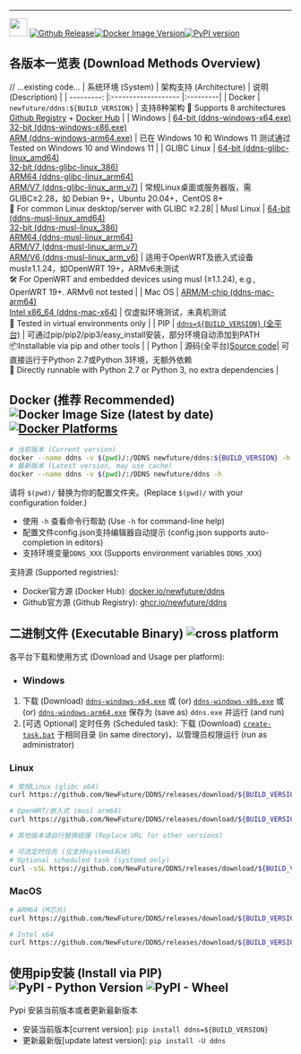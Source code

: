 
---

[<img src="https://ddns.newfuture.cc/doc/img/ddns.svg" height="32px"/>](https://ddns.newfuture.cc)
[![Github Release](https://img.shields.io/github/v/tag/newfuture/ddns?include_prereleases&filter=${BUILD_VERSION}&style=for-the-badge&logo=github&label=DDNS&color=success)](https://github.com/NewFuture/DDNS/releases/${BUILD_VERSION})[![Docker Image Version](https://img.shields.io/docker/v/newfuture/ddns/${BUILD_VERSION}?label=Docker&logo=docker&style=for-the-badge)](https://hub.docker.com/r/newfuture/ddns/tags?name=${BUILD_VERSION})[![PyPI version](https://img.shields.io/pypi/v/ddns/${BUILD_VERSION}?logo=python&style=for-the-badge)](https://pypi.org/project/ddns/${BUILD_VERSION})


## 各版本一览表 (Download Methods Overview)

// ...existing code...
| 系统环境 (System) | 架构支持 (Architecture) | 说明 (Description) |
| ---------: |:------------------- |:---------|
| Docker | `newfuture/ddns:${BUILD_VERSION}` | 支持8种架构 🚀 Supports 8 architectures <br> [Github Registry](https://ghcr.io/newfuture/ddns) + [Docker Hub](https://hub.docker.com/r/newfuture/ddns) |
| Windows | [64-bit (ddns-windows-x64.exe)](https://github.com/NewFuture/DDNS/releases/download/${BUILD_VERSION}/ddns-windows-x64.exe) <br> [32-bit (ddns-windows-x86.exe)](https://github.com/NewFuture/DDNS/releases/download/${BUILD_VERSION}/ddns-windows-x86.exe) <br> [ARM (ddns-windows-arm64.exe)](https://github.com/NewFuture/DDNS/releases/download/${BUILD_VERSION}/ddns-windows-arm64.exe) | 已在 Windows 10 和 Windows 11 测试通过 <br>  Tested on Windows 10 and Windows 11 |
| GLIBC Linux | [64-bit (ddns-glibc-linux_amd64)](https://github.com/NewFuture/DDNS/releases/download/${BUILD_VERSION}/ddns-glibc-linux_amd64)<br> [32-bit (ddns-glibc-linux_386)](https://github.com/NewFuture/DDNS/releases/download/${BUILD_VERSION}/ddns-glibc-linux_386) <br> [ARM64 (ddns-glibc-linux_arm64)](https://github.com/NewFuture/DDNS/releases/download/${BUILD_VERSION}/ddns-glibc-linux_arm64)<br> [ARM/V7 (ddns-glibc-linux_arm_v7)](https://github.com/NewFuture/DDNS/releases/download/${BUILD_VERSION}/ddns-glibc-linux_arm_v7) | 常规Linux桌面或服务器版，需GLIBC≥2.28，如 Debian 9+，Ubuntu 20.04+，CentOS 8+ <br> 🐧 For common Linux desktop/server with GLIBC ≥2.28|
| Musl Linux | [64-bit (ddns-musl-linux_amd64)](https://github.com/NewFuture/DDNS/releases/download/${BUILD_VERSION}/ddns-musl-linux_amd64) <br> [32-bit (ddns-musl-linux_386)](https://github.com/NewFuture/DDNS/releases/download/${BUILD_VERSION}/ddns-musl-linux_386) <br> [ARM64 (ddns-musl-linux_arm64)](https://github.com/NewFuture/DDNS/releases/download/${BUILD_VERSION}/ddns-musl-linux_arm64)<br> [ARM/V7 (ddns-musl-linux_arm_v7)](https://github.com/NewFuture/DDNS/releases/download/${BUILD_VERSION}/ddns-musl-linux_arm_v7) <br> [ARM/V6 (ddns-musl-linux_arm_v6)](https://github.com/NewFuture/DDNS/releases/download/${BUILD_VERSION}/ddns-musl-linux_arm_v6)  | 适用于OpenWRT及嵌入式设备musl≥1.1.24，如OpenWRT 19+，ARMv6未测试<br>  🛠️ For OpenWRT and embedded devices using musl (≥1.1.24), e.g., OpenWRT 19+. ARMv6 not  tested |
| Mac OS | [ARM/M-chip (ddns-mac-arm64)](https://github.com/NewFuture/DDNS/releases/download/${BUILD_VERSION}/ddns-mac-arm64) <br> [Intel x86_64 (ddns-mac-x64)](https://github.com/NewFuture/DDNS/releases/download/${BUILD_VERSION}/ddns-mac-x64) | 仅虚拟环境测试，未真机测试 <br> 🍎 Tested in virtual environments only |
| PIP | [`ddns=${BUILD_VERSION}` (全平台)](https://pypi.org/project/ddns/${BUILD_VERSION}) | 可通过pip/pip2/pip3/easy_install安装，部分环境自动添加到PATH <br> 📦Installable via pip and other tools |
| Python | 源码(全平台)[Source code](https://github.com/NewFuture/DDNS/archive/refs/tags/${BUILD_VERSION}.zip)| 可直接运行于Python 2.7或Python 3环境，无额外依赖 <br> 🐍 Directly runnable with Python 2.7 or Python 3, no extra dependencies |

## Docker (推荐 Recommended) ![Docker Image Size (latest by date)](https://img.shields.io/docker/image-size/newfuture/ddns/${BUILD_VERSION}?style=social)[![Docker Platforms](https://img.shields.io/badge/arch-amd64%20%7C%20arm64%20%7C%20arm%2Fv7%20%7C%20arm%2Fv6%20%7C%20ppc64le%20%7C%20s390x%20%7C%20386%20%7C%20mips64le-blue?logo=docker&style=social)](https://hub.docker.com/r/newfuture/ddns)

```bash
# 当前版本 (Current version)
docker --name ddns -v $(pwd)/:/DDNS newfuture/ddns:${BUILD_VERSION} -h
# 最新版本 (Latest version, may use cache)
docker --name ddns -v $(pwd)/:/DDNS newfuture/ddns -h
```

请将 `$(pwd)/` 替换为你的配置文件夹。(Replace `$(pwd)/` with your configuration folder.)

* 使用 `-h` 查看命令行帮助 (Use `-h` for command-line help)
* 配置文件config.json支持编辑器自动提示 (config.json supports auto-completion in editors)
* 支持环境变量`DDNS_XXX` (Supports environment variables `DDNS_XXX`)

支持源 (Supported registries):

* Docker官方源 (Docker Hub): [docker.io/newfuture/ddns](https://hub.docker.com/r/newfuture/ddns)
* Github官方源 (Github Registry): [ghcr.io/newfuture/ddns](https://github.com/NewFuture/DDNS/pkgs/container/ddns)

## 二进制文件 (Executable Binary) ![cross platform](https://img.shields.io/badge/system-Windows_%7C%20Linux_%7C%20MacOS-success.svg?style=social)

各平台下载和使用方式 (Download and Usage per platform):

* ### Windows

1. 下载 (Download) [`ddns-windows-x64.exe`](https://github.com/NewFuture/DDNS/releases/download/${BUILD_VERSION}/ddns-windows-x64.exe) 或 (or) [`ddns-windows-x86.exe`](https://github.com/NewFuture/DDNS/releases/download/${BUILD_VERSION}/ddns-windows-x86.exe) 或 (or) [`ddns-windows-arm64.exe`](https://github.com/NewFuture/DDNS/releases/download/${BUILD_VERSION}/ddns-windows-arm64.exe) 保存为 (save as) `ddns.exe` 并运行 (and run)
2. [可选 Optional] 定时任务 (Scheduled task): 下载 (Download) [`create-task.bat`](https://github.com/NewFuture/DDNS/releases/download/${BUILD_VERSION}/create-task.bat) 于相同目录 (in same directory)，以管理员权限运行 (run as administrator)

### Linux

```bash
# 常规Linux (glibc x64)
curl https://github.com/NewFuture/DDNS/releases/download/${BUILD_VERSION}/ddns-glibc-linux-x64 -#SLo ddns && chmod +x ddns

# OpenWRT/嵌入式 (musl arm64)
curl https://github.com/NewFuture/DDNS/releases/download/${BUILD_VERSION}/ddns-musl-linux-arm64 -#SLo ddns && chmod +x ddns

# 其他版本请自行替换链接 (Replace URL for other versions)

# 可选定时任务 (仅支持systemd系统)
# Optional scheduled task (systemd only)
curl -sSL https://github.com/NewFuture/DDNS/releases/download/${BUILD_VERSION}/create-task.sh | bash
```

### MacOS

```sh
# ARM64 (M芯片)
curl https://github.com/NewFuture/DDNS/releases/download/${BUILD_VERSION}/ddns-mac-arm64 -#SLo ddns && chmod +x ddns

# Intel x64
curl https://github.com/NewFuture/DDNS/releases/download/${BUILD_VERSION}/ddns-mac-x64 -#SLo ddns && chmod +x ddns
```


## 使用pip安装 (Install via PIP) ![PyPI - Python Version](https://img.shields.io/pypi/pyversions/ddns/${BUILD_VERSION}.svg?style=social) ![PyPI - Wheel](https://img.shields.io/pypi/wheel/ddns.${BUILD_VERSION}.svg?style=social)

Pypi 安装当前版本或者更新最新版本

* 安装当前版本[current version]: `pip install ddns=${BUILD_VERSION}`
* 更新最新版[update latest version]: `pip install -U ddns`

